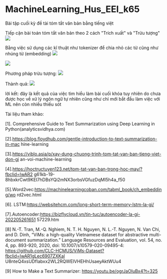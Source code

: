 # MachineLearning_Hus_EEI_k65
Bài tập cuối kỳ đề tài tóm tắt văn bản bằng tiếng việt

Tiếp cận bài toán tóm tắt văn bản theo 2 cách "Trích xuất" và "Trừu tượng"
<img src="https://github.com/paintOfUs/MachineLearning_Hus_EEI_k65/blob/main/img_for_readme/2.png">

Bằng việc sử dụng các kĩ thuật như tokenizer để chia nhỏ các từ cũng như nhúng từ (embedding)
<img src="https://github.com/paintOfUs/MachineLearning_Hus_EEI_k65/blob/main/img_for_readme/3.png">

<img src="https://github.com/paintOfUs/MachineLearning_Hus_EEI_k65/blob/main/img_for_readme/4.png">

Phương pháp trừu tượng:
<img src="https://github.com/paintOfUs/MachineLearning_Hus_EEI_k65/blob/main/img_for_readme/5.png">

Thành quả:
<img src="https://github.com/paintOfUs/MachineLearning_Hus_EEI_k65/blob/main/img_for_readme/1.png">

lời kết: đây là kết quả của việc tìm hiểu làm bài cuối khóa tuy nhiên do chưa được học về xử lý ngôn ngữ tự nhiên cũng như chỉ mới bắt đầu làm việc với ML nên còn nhiều thiếu sót

Tài liệu tham khảo:

[1]. Comprehensive Guide to Text Summarization using Deep Learning in
Python(analyticsvidhya.com)

[2].https://blog.floydhub.com/gentle-introduction-to-text-summarization-in-mac
hine-learning

[3].https://viblo.asia/p/xay-dung-chuong-trinh-tom-tat-van-ban-tieng-viet-don-gi
an-voi-machine-learning

[4].https://hoctructuyen123.net/tom-tat-van-ban-trong-hoc-may/?fbclid=IwAR2
g61kb-19-8hbxkrCwt9KEI7hDBsYQi2mNX3orbsVGfuzDqMl5h4a_f50

[5].Word2vec:https://machinelearningcoban.com/tabml_book/ch_embedding/wo
rd2vec.html

[6]. LSTM:https://websitehcm.com/long-short-term-memory-lstm-la-gi/

[7].Autoencoder:https://bizflycloud.vn/tin-tuc/autoencoder-la-gi-202205261651
57229.htm

[8] N.-T. Tran, M.-Q. Nghiem, N. T. H. Nguyen, N. L.-T. Nguyen, N. Van Chi,
and D. Dinh, “ViMs: a high-quality Vietnamese dataset for abstractive
multi-document summarization.” Language Resources and Evaluation, vol. 54,
no. 4, pp. 893-920, 2020, doi: 10.1007/s10579-020-09495-4:
https://github.com/CLC-HCMUS/ViMs-Dataset?fbclid=IwAR1gLec6907ZXKal
U8nteQ4xsUDfIabxx2WL2RQWEIVHEHhUsaeyAktWUu4

[9] How to Make a Text Summarizer: https://youtu.be/ogrJaOIuBx4?t=325
